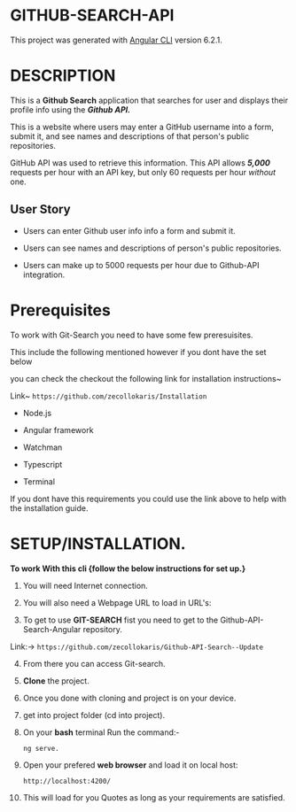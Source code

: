 # GITHUB-SEARCH-API


This project was generated with [Angular CLI](https://github.com/angular/angular-cli) version 6.2.1.

# DESCRIPTION

This is a **Github Search** application that searches for user and displays their profile info using the ***Github API.***

This is a website where users may enter a GitHub username into a form, submit it, and see names and descriptions of that person's public repositories. 

GitHub API was used to retrieve this information. This API allows ***5,000*** requests per hour with an API key, but only 60 requests per hour _without_ one. 


## User Story
- Users can enter Github user info info a form and submit it.

- Users can see names and descriptions of person's public repositories.

- Users can make up to 5000 requests per hour due to Github-API integration.


# Prerequisites

To work with Git-Search you need to have some few preresuisites.

This include the following mentioned however if you dont have the set below 

you can check the checkout the following link for installation instructions~

Link~  ```https://github.com/zecollokaris/Installation```

- Node.js

- Angular framework

- Watchman

- Typescript

- Terminal

If you dont have this requirements you could use the link above to help with the installation guide.


# **SETUP/INSTALLATION.**

**To work With this cli {follow the below instructions for set up.}**

1. You will need Internet connection.

2. You will also need a Webpage URL to load in URL's:

3. To get to use **GIT-SEARCH** fist you need to get to the Github-API-Search-Angular repository. 

Link:-> ```https://github.com/zecollokaris/Github-API-Search--Update```


4. From there you can access Git-search.


5. **Clone** the project.

6. Once you done with cloning and project is on your device.

7. get into project folder (cd into project).

8. On your **bash** terminal Run the command:- 

    ```
    ng serve.
    ```

9. Open your prefered **web browser** and load it on local host:

    ```
    http://localhost:4200/
    ```

10. This will load for you Quotes as long as your requirements are satisfied.


